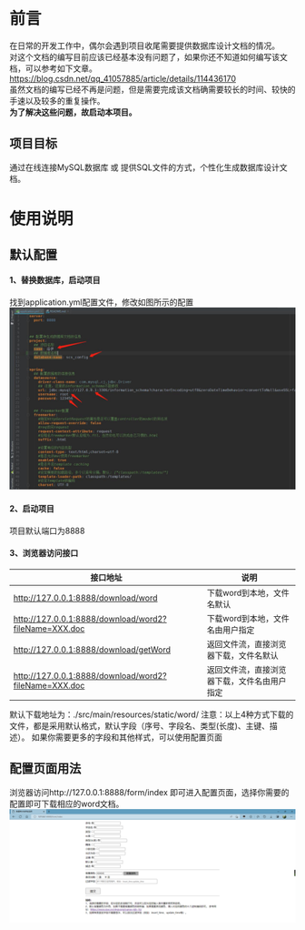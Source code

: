 # 前言
在日常的开发工作中，偶尔会遇到项目收尾需要提供数据库设计文档的情况。  
对这个文档的编写目前应该已经基本没有问题了，如果你还不知道如何编写该文档，可以参考如下文章。  
https://blog.csdn.net/qq_41057885/article/details/114436170  
虽然文档的编写已经不再是问题，但是需要完成该文档确需要较长的时间、较快的手速以及较多的重复操作。  
**为了解决这些问题，故启动本项目。**

## 项目目标
通过在线连接MySQL数据库 或 提供SQL文件的方式，个性化生成数据库设计文档。

# 使用说明

## 默认配置
#### 1、替换数据库，启动项目
找到application.yml配置文件，修改如图所示的配置
![1](src/main/resources/static/images/1.jpg)

#### 2、启动项目
项目默认端口为8888

#### 3、浏览器访问接口

|                       接口地址                             |                   说明                    |
|-----------------------------------------------------------|-----------------------------------------|
|  http://127.0.0.1:8888/download/word                      |         下载word到本地，文件名默认           |
|  http://127.0.0.1:8888/download/word2?fileName=XXX.doc    |      下载word到本地，文件名由用户指定         |
|  http://127.0.0.1:8888/download/getWord                   |     返回文件流，直接浏览器下载，文件名默认      |
|  http://127.0.0.1:8888/download/word2?fileName=XXX.doc    |    返回文件流，直接浏览器下载，文件名由用户指定  |

默认下载地址为：./src/main/resources/static/word/
注意：以上4种方式下载的文件，都是采用默认格式，默认字段（序号、字段名、类型(长度)、主键、描述）。
如果你需要更多的字段和其他样式，可以使用配置页面


## 配置页面用法
浏览器访问http://127.0.0.1:8888/form/index 即可进入配置页面，选择你需要的配置即可下载相应的word文档。
![2](src/main/resources/static/images/2.png)

